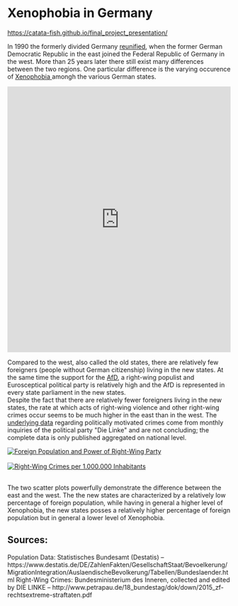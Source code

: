 # Xenophobia in Germany

https://catata-fish.github.io/final_project_presentation/

In 1990 the formerly divided Germany <a href="https://en.wikipedia.org/wiki/German_reunification">reunified</a>, when the former German Democratic Republic in the east joined the  Federal Republic of Germany in the west. More than 25 years later there still exist many differences between the two regions. One particular difference is the varying occurence of <a href="https://en.wikipedia.org/wiki/Xenophobia">Xenophobia </a> amongh the various German states. 

 <iframe src="https://catata-fish.github.io/Data-Visualization-for-All-Final-Project/" style="border:0px #FFFFFF none;" scrolling="no" frameborder="1" marginheight="0px" marginwidth="0px" height="600px" width="100%"></iframe> 

<br>

Compared to the west, also called the old states, there are relatively few foreigners (people without German citizenship) living in the new states. At the same time the support for the <a href="https://en.wikipedia.org/wiki/Alternative_for_Germany">AfD</a>, a right-wing populist and Eurosceptical political party is relatively high and the AfD is represented in every state parliament in the new states.  
Despite the fact that there are relatively fewer foreigners living in the new states, the rate at which acts of right-wing violence and other right-wing crimes occur seems to be much higher in the east than in the west. The <a href="http://www.petrapau.de/18_bundestag/dok/down/2015_zf-rechtsextreme-straftaten.pdf">underlying data</a> regarding politically motivated crimes come from monthly inquiries of the political party "Die Linke" and are not concluding; the complete data is only published aggregated on national level.

 
<div class='tableauPlaceholder' id='viz1491912242689' style='position: relative'><noscript><a href='#'><img alt='Foreign Population and Power of Right-Wing Party ' src='https:&#47;&#47;public.tableau.com&#47;static&#47;images&#47;Fo&#47;ForeignPop_AfD&#47;Blatt1&#47;1_rss.png' style='border: none' /></a></noscript><object class='tableauViz'  style='display:none;'><param name='host_url' value='https%3A%2F%2Fpublic.tableau.com%2F' /> <param name='site_root' value='' /><param name='name' value='ForeignPop_AfD&#47;Blatt1' /><param name='tabs' value='no' /><param name='toolbar' value='yes' /><param name='static_image' value='https:&#47;&#47;public.tableau.com&#47;static&#47;images&#47;Fo&#47;ForeignPop_AfD&#47;Blatt1&#47;1.png' /> <param name='animate_transition' value='yes' /><param name='display_static_image' value='yes' /><param name='display_spinner' value='yes' /><param name='display_overlay' value='yes' /><param name='display_count' value='yes' /></object></div><script type='text/javascript'> var divElement = document.getElementById('viz1491912242689'); var vizElement = divElement.getElementsByTagName('object')[0]; vizElement.style.width='100%'; vizElement.style.height=(divElement.offsetWidth*0.75)+'px'; var scriptElement = document.createElement('script'); scriptElement.src = 'https://public.tableau.com/javascripts/api/viz_v1.js'; vizElement.parentNode.insertBefore(scriptElement, vizElement); </script>

<br>

<div class='tableauPlaceholder' id='viz1491913619489' style='position: relative'><noscript><a href='#'><img alt='Right-Wing Crimes  per 1.000.000 Inhabitants ' src='https:&#47;&#47;public.tableau.com&#47;static&#47;images&#47;Ri&#47;Right-WingCrimes&#47;Blatt1&#47;1_rss.png' style='border: none' /></a></noscript><object class='tableauViz'  style='display:none;'><param name='host_url' value='https%3A%2F%2Fpublic.tableau.com%2F' /> <param name='site_root' value='' /><param name='name' value='Right-WingCrimes&#47;Blatt1' /><param name='tabs' value='no' /><param name='toolbar' value='yes' /><param name='static_image' value='https:&#47;&#47;public.tableau.com&#47;static&#47;images&#47;Ri&#47;Right-WingCrimes&#47;Blatt1&#47;1.png' /> <param name='animate_transition' value='yes' /><param name='display_static_image' value='yes' /><param name='display_spinner' value='yes' /><param name='display_overlay' value='yes' /><param name='display_count' value='yes' /></object></div><script type='text/javascript'> var divElement = document.getElementById('viz1491913619489'); var vizElement = divElement.getElementsByTagName('object')[0]; vizElement.style.width='100%';vizElement.style.height=(divElement.offsetWidth*0.75)+'px'; var scriptElement = document.createElement('script'); scriptElement.src = 'https://public.tableau.com/javascripts/api/viz_v1.js'; vizElement.parentNode.insertBefore(scriptElement, vizElement); </script>

<br>

The two scatter plots powerfully demonstrate the difference between the east and the west. The the new states are characterized by a relatively low percentage of foreign population, while having in general a higher level of Xenophobia, the new states posses a relatively higher percentage of foreign population but in general a lower level of Xenophobia.  

<h2>Sources:</h2>
Population Data: Statistisches Bundesamt (Destatis) – https://www.destatis.de/DE/ZahlenFakten/GesellschaftStaat/Bevoelkerung/MigrationIntegration/AuslaendischeBevolkerung/Tabellen/Bundeslaender.html  
Right-Wing Crimes: Bundesministerium des Inneren, collected and edited by DIE LINKE – http://www.petrapau.de/18_bundestag/dok/down/2015_zf-rechtsextreme-straftaten.pdf
